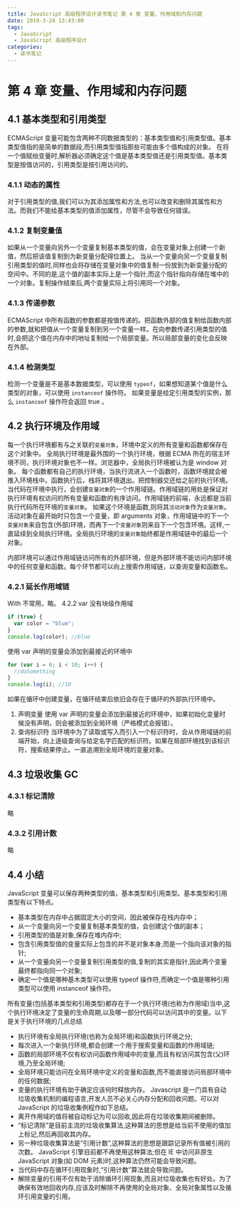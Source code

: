 ```yaml
---
title: JavaScript 高级程序设计读书笔记 第 4 章 变量、作用域和内存问题
date: 2019-3-24 13:43:00
tags:
  - JavaScript
  - JavaScript 高级程序设计
categories:
  - 读书笔记
---
```


# 第 4 章 变量、作用域和内存问题

## 4.1 基本类型和引用类型

ECMAScript 变量可能包含两种不同数据类型的：基本类型值和引用类型值。基本类型值指的是简单的数据段,而引用类型值指那些可能由多个值构成的对象。
在将一个值赋绐变量时,解析器必须确定这个值是基本类型值还是引用类型值。基本类型是按值访问的，引用类型是按引用访问的。

### 4.1.1 动态的属性

对于引用类型的值,我们可以为其添加属性和方法,也可以改变和删除其属性和方法。而我们不能给基本类型的值添加属性，尽管不会导致任何错误。

### 4.1.2 复制变量值

如果从一个变量向另外一个变量复制基本类型的值，会在变量对象上创建一个新值，然后把该值复制到为新变量分配得位置上。
当从一个变量向另一个变量复制引用类型的值时,同样也会将存储在变量对象中的值复制一份放到为新变量分配的空间中。不同的是,这个值的副本实际上是一个指针,而这个指针指向存储在堆中的一个对象。复制操作结束后,两个变量实际上将引用同一个对象。

### 4.1.3 传递参数

ECMAScript 中所有函数的参数都是按值传递的。把函数外部的值复制给函数内部的参数,就和把值从一个变量复制到另一个变量一样。在向参数传递引用类型的值时,会把这个值在内存中的地址复制给一个局部变量。所以局部变量的变化会反映在外部。

### 4.1.4 检测类型

检测一个变量是不是基本数据类型，可以使用 `typeof`，如果想知道某个值是什么类型的对象，可以使用 `instanceof` 操作符。
如果变量是给定引用类型的实例，那么 `instanceof` 操作符会返回 true 。

## 4.2 执行环境及作用域

每一个执行环境都有与之关联的`变量对象`，环境中定义的所有变量和函数都保存在这个对象中。
全局执行环境是最外围的一个执行环境，根据 ECMA 所在的宿主环境不同，执行环境对象也不一样。浏览器中，全局执行环境被认为是 window 对象。
每个函数都有自己的执行环境，当执行流进入一个函数时，函数环境就会被推入环境栈中。函数执行后，栈将其环境退出。把控制器交还给之前的执行环境。
当代码在环境中执行，会创建`变量对象`的一个作用域链。作用域链的用处是保证对执行环境有权访问的所有变量和函数的有序访问。作用域链的前端，永远都是当前执行代码所在环境的`变量对象`。
如果这个环境是函数,则将其`活动对象`作为`变量对象`。活动对象在最开始时只包含一个变量，即 arguments 对象，作用域链中的下一个`变量对象`来自包含(外部)环境，而再下一个`变量对象`则来自下一个包含环境。这样,一直延续到全局执行环境。全局执行环境的`变量对象`始终都是作用域链中的最后一个对象。

内部环境可以通过作用域链访问所有的外部环境，但是外部环境不能访问内部环境中的任何变量和函数。每个环节都可以向上搜索作用域链，以查询变量和函数名。

### 4.2.1 延长作用域链

With 不常用，略。
4.2.2 var 没有块级作用域

```js
if (true) {
  var color = "blue";
}
console.log(color); //blue
```

使用 var 声明的变量会添加到最接近的环境中

```js
for (var i = 0; i < 10; i++) {
  //doSomething
}
console.log(i); //10
```

如果在循环中创建变量，在循环结束后依旧会存在于循环的外部执行环境中。

1. 声明变量
   使用 var 声明的变量会添加到最接近的环境中，如果初始化变量时候没有声明，则会被添加到全局环境（严格模式会报错）。
2. 查询标识符
   当环境中为了读取或写入而引入一个标识符时，会从作用域链的前端开始，向上逐级查询与给定名字匹配的标识符。如果在局部环境找到该标识符，搜索结果停止。一直追溯到全局环境的变量对象。

## 4.3 垃圾收集 GC

### 4.3.1 标记清除

略

### 4.3.2 引用计数

略

## 4.4 小结

JavaScript 变量可以保存两种类型的值，基本类型和引用类型。基本类型和引用类型有以下特点。

- 基本类型在内存中占据固定大小的空间，因此被保存在栈内存中；
- 从一个变量向另一个变量复制基本类型的值，会创建这个值的副本；
- 引用类型的值是对象,保存在堆内存中;
- 包含引用类型值的变量实际上包含的并不是对象本身,而是一个指向该对象的指针;
- 从一个变量向另一个变量复制引用类型的值,复制的其实是指针,因此两个变量最终都指向同一个对象;
- 确定一个值是哪种基木类型可以使用 typeof 操作符,而确定一个值是哪种引用类型可以使用 instanceof 操作符。

所有变量(包括基本类型和引用类型)都存在于一个执行环境(也称为作用域)当中,这个执行环境决定了变量的生命周期,以及哪一部分代码可以访问其中的变量。以下是关于执行环境的几点总结

- 执行环境有全局执行环境(也称为全局环境)和函数执行环境之分;
- 每次进入一个新执行环境,都会创建一个用于搜索变量和函数的作用域链;
- 函数的局部环境不仅有权访问函数作用域中的变量,而且有权访问其包含(父)环境,乃至全局环境;
- 全局环境只能访问在全局环境中定义的变量和函数,而不能直接访问局部环境中的任何数据;
- 变量的执行环境有助于确定应该何时释放内存。
  Javascript 是一门具有自动垃圾收集机制的编程语言,开发人员不必关心内存分配和回收问题。可以对 JavaScript 的垃圾收集例程作如下总结。
- 离开作用域的值将被自动标记为可以回收,因此将在垃圾收集期间被删除。
- “标记清除”是目前主流的垃圾收集算法,这种算法的思想是给当前不使用的值加上标记,然后再回收其内存。
- 另一种垃圾收集算法是“引用计数”,这种算法的思想是跟踪记录所有值被引用的次数。 JavaScript 引擎目前都不再使用这种算法;但在 IE 中访问非原生 JavaScript 对象(如 DOM 元素)时,这种算法仍然可能会导致问题。
- 当代码中存在循环引用现象时,“引用计数”算法就会导致问题。
- 解除变量的引用不仅有助于消除循环引用现象,而且对垃圾收集也有好处。为了确保有效地回收内存,应该及时解除不再使用的全局对象、全局对象属性以及循环引用变量的引用。
